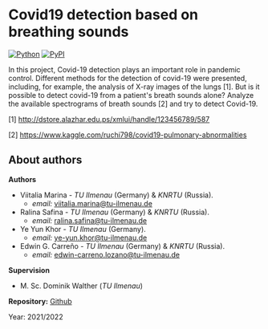 # Covid19 detection based on breathing sounds

[![Python](https://img.shields.io/pypi/pyversions/tensorflow.svg?style=plastic)](https://badge.fury.io/py/tensorflow)
[![PyPI](https://badge.fury.io/py/tensorflow.svg)](https://badge.fury.io/py/tensorflow)


In this project, Covid-19 detection plays an important role in pandemic control. Different methods for the detection of covid-19 were presented, including, for example, the analysis of X-ray images of the lungs [1]. But is it possible to detect covid-19 from a patient's breath sounds alone? Analyze the available spectrograms of breath sounds [2]  and try to detect Covid-19. 

[1] http://dstore.alazhar.edu.ps/xmlui/handle/123456789/587

[2] https://www.kaggle.com/ruchi798/covid19-pulmonary-abnormalities

## About authors
**Authors**       

*   Viitalia Marina  - *TU Ilmenau* (Germany) & *KNRTU* (Russia).
    + *email:* viitalia.marina@tu-ilmenau.de
*   Ralina Safina    - *TU Ilmenau* (Germany) & *KNRTU* (Russia).
    + *email:* ralina.safina@tu-ilmenau.de
*   Ye Yun Khor      - *TU Ilmenau* (Germany).
    + *email:* ye-yun.khor@tu-ilmenau.de
*   Edwin G. Carreño - *TU Ilmenau* (Germany) & *KNRTU* (Russia).
    + *email:* edwin-carreno.lozano@tu-ilmenau.de

**Supervision**
*   M. Sc. Dominik Walther (*TU Ilmenau*)

**Repository:**
[Github](https://github.com/imciflam/covid-detection)

Year: 2021/2022